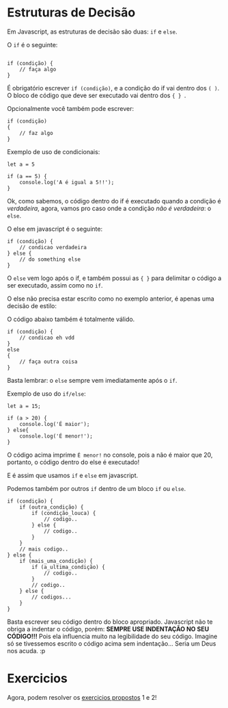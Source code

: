 # Estruturas de Decisão

Em Javascript, as estruturas de decisão são duas: `if` e `else`. 

O `if` é o seguinte:

```

if (condição) {
    // faça algo
}

```

É obrigatório escrever `if (condição)`, e a condição do if vai dentro dos `( )`. O bloco de código que deve ser executado vai dentro dos `{ } `.

Opcionalmente você também pode escrever:

```
if (condição) 
{
    // faz algo
}
```
Exemplo de uso de condicionais:

```
let a = 5

if (a == 5) {
    console.log('A é igual a 5!!');
}
```

Ok, como sabemos, o código dentro do if é executado quando a condição é *verdadeira*, agora, vamos pro caso onde a condição *não é verdadeira*: o `else`.

O else em javascript é o seguinte:

```
if (condição) {
    // condicao verdadeira
} else {
    // do something else
}
```

O `else` vem logo após o if, e também possui as `{ }` para delimitar o código a ser executado, assim como no `if`.

O else não precisa estar escrito como no exemplo anterior, é apenas uma decisão de estilo:

O código abaixo também é totalmente válido.
```
if (condição) {
    // condicao eh vdd
} 
else 
{
    // faça outra coisa
}
```

Basta lembrar: o `else` sempre vem imediatamente após o `if`.

Exemplo de uso do `if/else`:

```
let a = 15;

if (a > 20) {
    console.log('É maior');
} else{
    console.log('É menor!');
}
```

O código acima imprime `É menor!` no console, pois a não é maior que 20, portanto, o código dentro do else é executado!

E é assim que usamos `if` e `else` em javascript.

Podemos também por outros `if` dentro de um bloco `if` ou `else`.

```
if (condição) {
    if (outra_condição) {
        if (condição_louca) {
            // codigo..
        } else {
            // codigo..
        }
    }
    // mais codigo..
} else {
    if (mais_uma_condição) {
        if (a_ultima_condição) {
            // codigo..
        }
        // codigo..
    } else {
        // codigos...
    }
}
```

Basta escrever seu código dentro do bloco apropriado. Javascript não te obriga a indentar o código, porém: **SEMPRE USE INDENTAÇÃO NO SEU CÓDIGO!!!** Pois ela influencia muito na legibilidade do seu código. Imagine só se tivessemos escrito o código acima sem indentação... Seria um Deus nos acuda. :p

# Exercicios

Agora, podem resolver os [exercicios propostos](https://github.com/ceos-jr/Capacitacao-CEOS-2-Javascript/issues) 1 e 2!